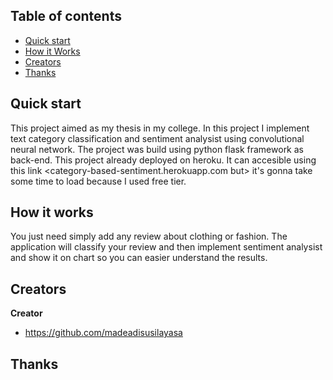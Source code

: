 ## Table of contents

- [Quick start](#quick-start)
- [How it Works](#How-it-Works)
- [Creators](#creators)
- [Thanks](#thanks)


## Quick start
This project aimed as my thesis in my college. In this project I implement text category classification and sentiment analysist using convolutional neural network. The project was build using python flask framework as back-end. This project already deployed on heroku. It can accesible using this link <category-based-sentiment.herokuapp.com but> it's gonna take some time to load because I used free tier.

## How it works
You just need simply add any review about clothing or fashion. The application will classify your review and then implement sentiment analysist and show it on chart so you can easier understand the results.

## Creators

**Creator**

- <https://github.com/madeadisusilayasa>

## Thanks
